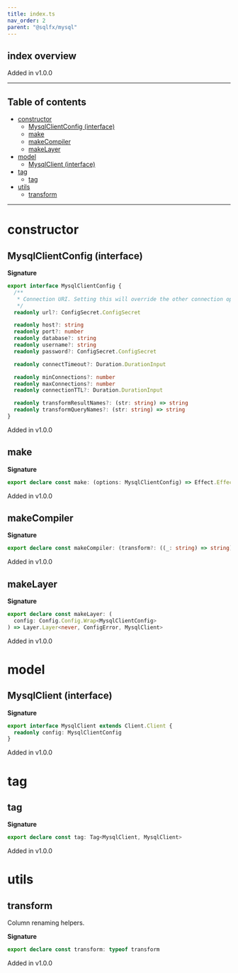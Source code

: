 ```yaml
---
title: index.ts
nav_order: 2
parent: "@sqlfx/mysql"
---
```


## index overview

Added in v1.0.0

---

<h2 class="text-delta">Table of contents</h2>

- [constructor](#constructor)
  - [MysqlClientConfig (interface)](#mysqlclientconfig-interface)
  - [make](#make)
  - [makeCompiler](#makecompiler)
  - [makeLayer](#makelayer)
- [model](#model)
  - [MysqlClient (interface)](#mysqlclient-interface)
- [tag](#tag)
  - [tag](#tag-1)
- [utils](#utils)
  - [transform](#transform)

---

# constructor

## MysqlClientConfig (interface)

**Signature**

```ts
export interface MysqlClientConfig {
  /**
   * Connection URI. Setting this will override the other connection options
   */
  readonly url?: ConfigSecret.ConfigSecret

  readonly host?: string
  readonly port?: number
  readonly database?: string
  readonly username?: string
  readonly password?: ConfigSecret.ConfigSecret

  readonly connectTimeout?: Duration.DurationInput

  readonly minConnections?: number
  readonly maxConnections?: number
  readonly connectionTTL?: Duration.DurationInput

  readonly transformResultNames?: (str: string) => string
  readonly transformQueryNames?: (str: string) => string
}
```

Added in v1.0.0

## make

**Signature**

```ts
export declare const make: (options: MysqlClientConfig) => Effect.Effect<Scope, never, MysqlClient>
```

Added in v1.0.0

## makeCompiler

**Signature**

```ts
export declare const makeCompiler: (transform?: ((_: string) => string) | undefined) => Statement.Compiler
```

Added in v1.0.0

## makeLayer

**Signature**

```ts
export declare const makeLayer: (
  config: Config.Config.Wrap<MysqlClientConfig>
) => Layer.Layer<never, ConfigError, MysqlClient>
```

Added in v1.0.0

# model

## MysqlClient (interface)

**Signature**

```ts
export interface MysqlClient extends Client.Client {
  readonly config: MysqlClientConfig
}
```

Added in v1.0.0

# tag

## tag

**Signature**

```ts
export declare const tag: Tag<MysqlClient, MysqlClient>
```

Added in v1.0.0

# utils

## transform

Column renaming helpers.

**Signature**

```ts
export declare const transform: typeof transform
```

Added in v1.0.0
